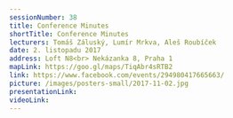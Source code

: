 ```yaml
---
sessionNumber: 38
title: Conference Minutes
shortTitle: Conference Minutes
lecturers: Tomáš Záluský, Lumír Mrkva, Aleš Roubíček
date: 2. listopadu 2017
address: Loft N8<br> Nekázanka 8, Praha 1
mapLink: https://goo.gl/maps/TiqAbr4sRTB2
link: https://www.facebook.com/events/294980417665663/
picture: /images/posters-small/2017-11-02.jpg
presentationLink:
videoLink:
---
```

